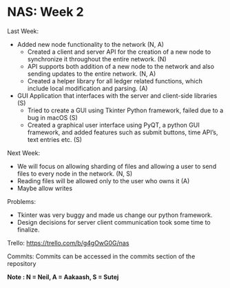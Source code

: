 # NAS: Week 2

Last Week:
* Added new node functionality to the network (N, A)
    * Created a client and server API for the creation of a new node to synchronize it throughout the entire network. (N)
    * API supports both addition of a new node to the network and also sending updates to the entire network. (N, A)
    * Created a helper library for all ledger related functions, which include local modification and parsing. (A)
* GUI Application that interfaces with the server and client-side libraries (S)
	* Tried to create a GUI using Tkinter Python framework, failed due to a bug in macOS (S)
	*  Created a graphical user interface using PyQT, a python GUI framework, and added features such as submit buttons, time API’s, text entries etc. (S)

Next Week:
* We will focus on allowing sharding of files and allowing a user to send files to every node in the network. (N, S)
* Reading files will be allowed only to the user who owns it (A)
* Maybe allow writes

Problems:
* Tkinter was very buggy and made us change our python framework.
* Design decisions for server client communication took some time to finalize.

Trello:
https://trello.com/b/g4gOwG0G/nas

Commits:
Commits can be accessed in the commits section of the repository

**Note : N = Neil, A = Aakaash, S = Sutej**
